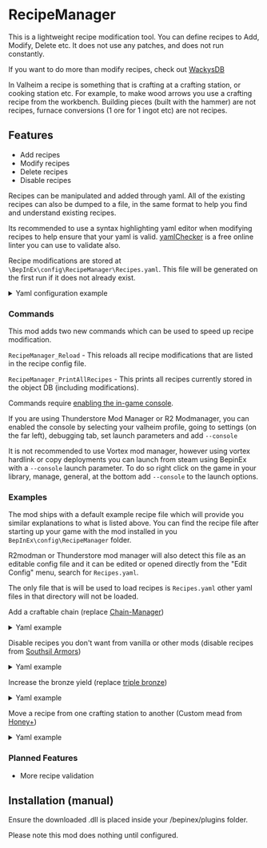 # RecipeManager
This is a lightweight recipe modification tool. You can define recipes to Add, Modify, Delete etc. It does not use any patches, and does not run constantly. 

If you want to do more than modify recipes, check out [WackysDB](https://thunderstore.io/c/valheim/p/WackyMole/WackysDatabase/)

In Valheim a recipe is something that is crafting at a crafting station, or cooking station etc. For example, to make wood arrows you use a crafting recipe from the workbench.
Building pieces (built with the hammer) are not recipes, furnace conversions (1 ore for 1 ingot etc) are not recipes.

## Features
- Add recipes
- Modify recipes
- Delete recipes
- Disable recipes

Recipes can be manipulated and added through yaml. All of the existing recipes can also be dumped to a file, in the same format to help you find and understand existing recipes.

Its recommended to use a syntax highlighting yaml editor when modifying recipes to help ensure that your yaml is valid. [yamlChecker](https://yamlchecker.com/) is a free online linter you can use to validate also.

Recipe modifications are stored at `\BepInEx\config\RecipeManager\Recipes.yaml`. This file will be generated on the first run if it does not already exist.

<details>
  <summary>Yaml configuration example</summary>

```yaml
#################################################
# Recipe Manipulation Config
#################################################
recipeModifications:                     # <- This is the top level key, all modifications live under this, it is required.
  DisableWoodArrow:                      # <- This is the modification name, its primarily for you to understand what this modification does SHOULD BE UNIQUE
    action: Disable                      # <- This is the action it should be one of [Disable, Delete, Modify, Add, Enable]
    prefab: ArrowWood                    # <- This is the prefab that the modification will target
  AddNewWoodArrowRecipe:
    action: Add
    prefab: ArrowWood
    recipeName: Recipe_ArrowWood         # <- optional, specifying the recipe name allows matching and mutating multiple recipes targeting the same prefab
    craftedAt: Workbench                 # <- The crafting station that should craft this recipe, leave it empty or invalid for handcrafting
    minStationLevel: 2                   # <- This is the required crafting station level for discovery AND crafting
    recipe:                              # <- When performing [Modify] or [Add] you should define a recipe
      anyOneResource: false              # <- This makes the recipe only require one ingrediant, first from the top will be used.
      ingredients:                       # <- Ingrediants in the recipe, is an array
        - prefab: Wood                   # <- Prefab that this ingrediant requires
          craftCost: 2                   # <- The amount of this ingrediant it takes to craft the recipe  
          upgradeCost: 0                 # <- The amount of this ingrediant it takes to upgrade the item 
          refund: false                  # <- Whether or not this recipe refunds  
        - prefab: Feathers
          craftCost: 2
          upgradeCost: 0
          refund: true
  DeleteTrollHideArmorRecipe:
    action: Delete
    prefab: CapeTrollHide
  ModifyTrollHideChestRecipe:
    action: Modify
    prefab: ArmorTrollLeatherChest
    craftedAt: Workbench
    minStationLevel: 1
    recipe:
      anyOneResource: false
      ingredients:
        - prefab: TrollHide
          craftCost: 4
          upgradeCost: 2
          refund: false
```
</details>

### Commands
This mod adds two new commands which can be used to speed up recipe modification.

`RecipeManager_Reload` - This reloads all recipe modifications that are listed in the recipe config file.

`RecipeManager_PrintAllRecipes` - This prints all recipes currently stored in the object DB (including modifications).

Commands require [enabling the in-game console](https://valheim.fandom.com/wiki/Developer_console).

If you are using Thunderstore Mod Manager or R2 Modmanager, you can enabled the console by selecting your valheim profile, going to settings (on the far left), debugging tab, set launch parameters and add `--console`

It is not recommended to use Vortex mod manager, however using vortex hardlink or copy deployments you can launch from steam using BepinEx with a `--console` launch parameter. To do so right click on the game in your library, manage, general, at the bottom add `--console` to the launch options.

### Examples

The mod ships with a default example recipe file which will provide you similar explanations to what is listed above. You can find the recipe file after starting up your game with the mod installed in you `BepInEx\config\RecipeManager` folder.

R2modman or Thunderstore mod manager will also detect this file as an editable config file and it can be edited or opened directly from the "Edit Config" menu, search for `Recipes.yaml`.

The only file that is will be used to load recipes is `Recipes.yaml` other yaml files in that directory will not be loaded.

Add a craftable chain (replace [Chain-Manager](https://thunderstore.io/c/valheim/p/Digitalroot/Chain_Manager/))
<details>
  <summary>Yaml example</summary>

```yaml
recipeModifications:
  CraftableChainRecipe:
    action: Add
    prefab: Chain
    craftedAt: forge
    minStationLevel: 4
    craftAmount: 1
    recipe:
      anyOneResource: false
      ingredients:
      - prefab: Iron
        craftCost: 2
        upgradeCost: 0
        refund: false
```
</details>

Disable recipes you don't want from vanilla or other mods (disable recipes from [Southsil Armors](https://thunderstore.io/c/valheim/p/southsil/SouthsilArmor/))
<details>
  <summary>Yaml example</summary>

```yaml
recipeModifications:
  DisableNeckHelm:
    action: Disable
    prefab: neckhelm
  DisableNeckChest:
    action: Disable
    prefab: neckchest
  DisableNeckLegs:
    action: Disable
    prefab: necklegs
```
</details>

Increase the bronze yield (replace [triple bronze](https://thunderstore.io/c/valheim/p/Digitalroot/Triple_Bronze_JVL/))
<details>
  <summary>Yaml example</summary>

```yaml
recipeModifications:
  Recipe_Bronze:
    action: Modify
    prefab: Bronze
    recipeName: Recipe_Bronze
    craftedAt: forge
    minStationLevel: 1
    craftAmount: 3
    recipe:
      anyOneResource: false
      ingredients:
      - prefab: Copper
        craftCost: 2
        upgradeCost: 1
        refund: true
      - prefab: Tin
        craftCost: 1
        upgradeCost: 1
        refund: true
  Recipe_Bronze5:
    action: Modify
    prefab: Bronze
    recipeName: Recipe_Bronze5
    craftedAt: forge
    minStationLevel: 1
    craftAmount: 15
    recipe:
      anyOneResource: false
      ingredients:
      - prefab: Copper
        craftCost: 10
        upgradeCost: 1
        refund: true
      - prefab: Tin
        craftCost: 5
        upgradeCost: 1
        refund: true
```
</details>

Move a recipe from one crafting station to another (Custom mead from [Honey+](https://thunderstore.io/c/valheim/p/OhhLoz/HoneyPlus/))
<details>
  <summary>Yaml example</summary>

```yaml
recipeModifications:
  custom_item_meadbase_damage:
    action: Modify
    prefab: HoneyMeadBaseDamage
    recipeName: $custom_item_meadbase_damage
    craftedAt: piece_cauldron
```
</details>

### Planned Features
- More recipe validation


## Installation (manual)
Ensure the downloaded .dll is placed inside your /bepinex/plugins folder.

Please note this mod does nothing until configured.

